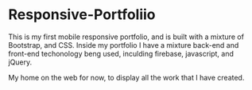 # Responsive-Portfoliio

This is my first mobile responsive portfolio, and is built with a mixture of Bootstrap, and CSS. Inside my portfolio I have a mixture back-end and front-end techonology beng used, inculding firebase, javascript, and jQuery.

My home on the web for now, to display all the work that I have created.
